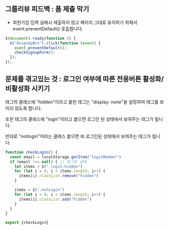 ## 그룹리뷰 피드백 : 폼 제출 막기

- 회원가입 입력 실패시 제출하지 않고 페이지 그대로 유지하기 위해서 event.preventDefault() 호출합니다.

```javascript
$(document).ready(function () {
  $("#signUpBtn").click(function (event) {
    event.preventDefault();
    checkSignupForm();
  });
});
```

## 문제를 겪고있는 것 : 로그인 여부에 따른 전용버튼 활성화/비활성화 시키기

태그의 클래스에 "hidden"이라고 붙힌 태그는 "display: none"을 설정하여 태그를 보이지 않도록 합니다.

또한 태그의 클래스에 "login"이라고 붙으면 로그인 된 상태에서 보여주는 태그가 됩니다.

반대로 "notlogin"이라는 클래스 붙으면 비 로그인된 상태에서 보여주는 태그가 됩니다.

```javascript
function checkLogin() {
  const email = localStorage.getItem("loginMember")
  if (email !== null) { // 로그인 상태
    let items = $(".login.hidden")
    for (let i = 0; i < items.length; i++) {
      items[i].classList.remove("hidden")
    }

    items = $(".notLogin")
    for (let i = 0; i < items.length; i++) {
      items[i].classList.add("hidden")
    }
  }
}

export {checkLogin}
```

